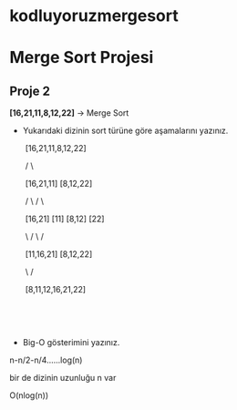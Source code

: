 # kodluyoruzmergesort


# Merge Sort Projesi

## Proje 2

**[16,21,11,8,12,22]** -> Merge Sort

- Yukarıdaki dizinin sort türüne göre aşamalarını yazınız.

  ​                                         [16,21,11,8,12,22]

  ​                                           /                     \

  ​                                [16,21,11]               [8,12,22]

  ​                                 /      \                        /       \

  ​                        [16,21]      [11]            [8,12]        [22]

  ​                             \             /                  \               /

  ​                               [11,16,21]                [8,12,22]

  ​                                             \               /

  ​                                       [8,11,12,16,21,22]

  ​                      

  ​                                     

- Big-O gösterimini yazınız.

n-n/2-n/4......log(n) 

bir de dizinin uzunluğu n var 

O(nlog(n))

​                               

